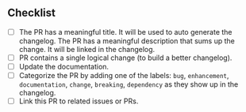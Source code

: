 ## Checklist

- [ ] The PR has a meaningful title. It will be used to auto generate the
      changelog.
      The PR has a meaningful description that sums up the change. It will be
      linked in the changelog.
- [ ] PR contains a single logical change (to build a better changelog).
- [ ] Update the documentation.
- [ ] Categorize the PR by adding one of the labels:
      `bug`, `enhancement`, `documentation`, `change`, `breaking`, `dependency`
      as they show up in the changelog.
- [ ] Link this PR to related issues or PRs.

<!--
Thank you for your pull request. Please provide a description above and
review the checklist.

Remove items that do not apply. For completed items, change [ ] to [x].
These things are not required to open a PR and can be done afterwards,
while the PR is open.
-->
